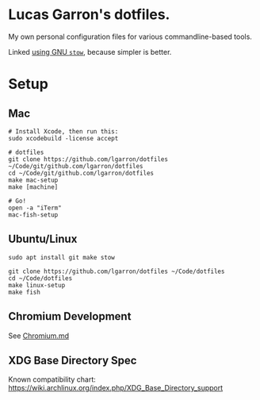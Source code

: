 # Lucas Garron's dotfiles.

My own personal configuration files for various commandline-based tools.

Linked [using GNU `stow`](http://brandon.invergo.net/news/2012-05-26-using-gnu-stow-to-manage-your-dotfiles.html), because simpler is better.

# Setup

## Mac

    # Install Xcode, then run this:
    sudo xcodebuild -license accept

    # dotfiles
    git clone https://github.com/lgarron/dotfiles ~/Code/git/github.com/lgarron/dotfiles
    cd ~/Code/git/github.com/lgarron/dotfiles
    make mac-setup
    make [machine]
    
    # Go!
    open -a "iTerm"
    mac-fish-setup

## Ubuntu/Linux

    sudo apt install git make stow

    git clone https://github.com/lgarron/dotfiles ~/Code/dotfiles
    cd ~/Code/dotfiles
    make linux-setup
    make fish

## Chromium Development

See [Chromium.md](./chromium.md)

## XDG Base Directory Spec

Known compatibility chart: <https://wiki.archlinux.org/index.php/XDG_Base_Directory_support>
